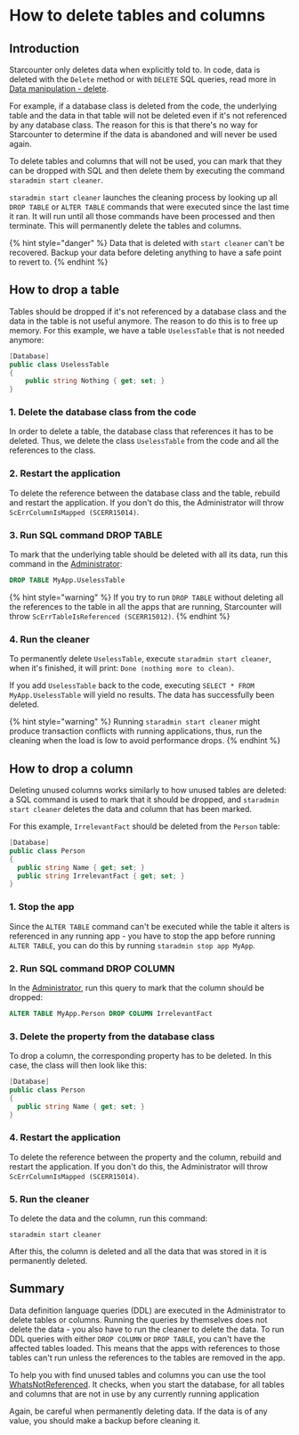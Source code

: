 # How to delete tables and columns

## Introduction

Starcounter only deletes data when explicitly told to. In code, data is deleted with the `Delete` method or with `DELETE` SQL queries, read more in [Data manipulation - delete](../topic-guides/database/data-manipulation.md#delete).

For example, if a database class is deleted from the code, the underlying table and the data in that table will not be deleted even if it's not referenced by any database class. The reason for this is that there's no way for Starcounter to determine if the data is abandoned and will never be used again.

To delete tables and columns that will not be used, you can mark that they can be dropped with SQL and then delete them by executing the command `staradmin start cleaner`.

`staradmin start cleaner` launches the cleaning process by looking up all `DROP TABLE` or `ALTER TABLE` commands that were executed since the last time it ran. It will run until all those commands have been processed and then terminate. This will permanently delete the tables and columns.

{% hint style="danger" %}
Data that is deleted with `start cleaner` can't be recovered. Backup your data before deleting anything to have a safe point to revert to.
{% endhint %}

## How to drop a table

Tables should be dropped if it's not referenced by a database class and the data in the table is not useful anymore. The reason to do this is to free up memory. For this example, we have a table `UselessTable` that is not needed anymore:

```csharp
[Database] 
public class UselessTable
{
    public string Nothing { get; set; }
}
```

### 1. Delete the database class from the code

In order to delete a table, the database class that references it has to be deleted. Thus, we delete the class `UselessTable` from the code and all the references to the class.

### 2. Restart the application

To delete the reference between the database class and the table, rebuild and restart the application. If you don't do this, the Administrator will throw `ScErrColumnIsMapped (SCERR15014)`.

### 3. Run SQL command DROP TABLE

To mark that the underlying table should be deleted with all its data, run this command in the [Administrator](../topic-guides/working-with-starcounter/administrator-web-ui.md):

```sql
DROP TABLE MyApp.UselessTable
```

{% hint style="warning" %}
If you try to run `DROP TABLE` without deleting all the references to the table in all the apps that are running, Starcounter will throw `ScErrTableIsReferenced (SCERR15012)`.
{% endhint %}

### 4. Run the cleaner

To permanently delete `UselessTable`, execute `staradmin start cleaner`, when it's finished, it will print: `Done (nothing more to clean)`.

If you add `UselessTable` back to the code, executing `SELECT * FROM MyApp.UselessTable` will yield no results. The data has successfully been deleted.

{% hint style="warning" %}
Running `staradmin start cleaner` might produce transaction conflicts with running applications, thus, run the cleaning when the load is low to avoid performance drops.
{% endhint %}

## How to drop a column

Deleting unused columns works similarly to how unused tables are deleted: a SQL command is used to mark that it should be dropped, and `staradmin start cleaner` deletes the data and column that has been marked.

For this example, `IrrelevantFact` should be deleted from the `Person` table:

```csharp
[Database] 
public class Person 
{
  public string Name { get; set; }
  public string IrrelevantFact { get; set; }
}
```

### 1. Stop the app

Since the `ALTER TABLE` command can't be executed while the table it alters is referenced in any running app - you have to stop the app before running `ALTER TABLE`, you can do this by running `staradmin stop app MyApp`.

### 2. Run SQL command DROP COLUMN

In the [Administrator](../topic-guides/working-with-starcounter/administrator-web-ui.md), run this query to mark that the column should be dropped:

```sql
ALTER TABLE MyApp.Person DROP COLUMN IrrelevantFact
```

### 3. Delete the property from the database class

To drop a column, the corresponding property has to be deleted. In this case, the class will then look like this:

```csharp
[Database] 
public class Person 
{
  public string Name { get; set; }
}
```

### 4. Restart the application

To delete the reference between the property and the column, rebuild and restart the application. If you don't do this, the Administrator will throw `ScErrColumnIsMapped (SCERR15014)`.

### 5. Run the cleaner

To delete the data and the column, run this command:

```text
staradmin start cleaner
```

After this, the column is deleted and all the data that was stored in it is permanently deleted.

## Summary

Data definition language queries \(DDL\) are executed in the Administrator to delete tables or columns. Running the queries by themselves does not delete the data - you also have to run the cleaner to delete the data. To run DDL queries with either `DROP COLUMN` or `DROP TABLE`, you can't have the affected tables loaded. This means that the apps with references to those tables can't run unless the references to the tables are removed in the app.

To help you with find unused tables and columns you can use the tool [WhatsNotReferenced](https://github.com/per-samuelsson/WhatsNotReferenced). It checks, when you start the database, for all tables and columns that are not in use by any currently running application

Again, be careful when permanently deleting data. If the data is of any value, you should make a backup before cleaning it.

